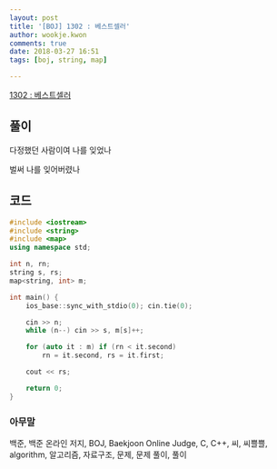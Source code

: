 ```yaml
---
layout: post
title: '[BOJ] 1302 : 베스트셀러'
author: wookje.kwon
comments: true
date: 2018-03-27 16:51
tags: [boj, string, map]

---
```


[1302 : 베스트셀러](https://www.acmicpc.net/problem/1302)

## 풀이

다정했던 사람이여 나를 잊었나

벌써 나를 잊어버렸나

## 코드

```cpp
#include <iostream>
#include <string>
#include <map>
using namespace std;

int n, rn;
string s, rs;
map<string, int> m;

int main() {
	ios_base::sync_with_stdio(0); cin.tie(0);

	cin >> n;
	while (n--) cin >> s, m[s]++;

	for (auto it : m) if (rn < it.second)
		rn = it.second, rs = it.first;

	cout << rs;

	return 0;
}
```

### 아무말  
백준, 백준 온라인 저지, BOJ, Baekjoon Online Judge, C, C++, 씨, 씨쁠쁠, algorithm, 알고리즘, 자료구조, 문제, 문제 풀이, 풀이
